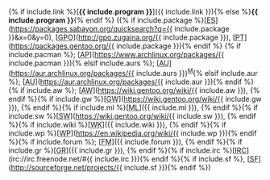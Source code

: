 {% if include.link %}[**{{ include.program }}**]({{ include.link }}){% else %}**{{ include.program }}**{% endif %} ({% if include.package %}[<abbr title="Entropy Store">ES</abbr>](https://packages.sabayon.org/quicksearch?q={{ include.package }}&x=0&y=0), [<abbr title="Gentoo Portage Overlays">GPO</abbr>](http://gpo.zugaina.org/{{ include.package }}), [<abbr title="Portage Tree">PT</abbr>](https://packages.gentoo.org/{{ include.package }}){% endif %} {% if include.pacman %};&nbsp;[<abbr title="Arch Linux Package">AP</abbr>](https://www.archlinux.org/packages/{{ include.pacman }}){% elsif include.aurs %};&nbsp;[<abbr title="Arch User Repository Package">AU</abbr>](https://aur.archlinux.org/packages/{{ include.aurs }})<sup><abbr title="Multiple AUR packages exist for this program">M</abbr></sup>{% elsif include.aur %};&nbsp;[<abbr title="Arch User Repository Package">AU</abbr>](https://aur.archlinux.org/packages/{{ include.aur }}){% endif %} {% if include.aw %};&nbsp;[<abbr title="ArchWiki">AW</abbr>](https://wiki.gentoo.org/wiki/{{ include.aw }}), {% endif %}{% if include.gw %}[<abbr title="Gentoo Wiki">GW</abbr>](https://wiki.gentoo.org/wiki/{{ include.gw }}), {% endif %}{% if include.ml %}[<abbr title="Manual">ML</abbr>]({{ include.ml }}), {% endif %}{% if include.sw %}[<abbr title="Sabayon Wiki">SW</abbr>](https://wiki.gentoo.org/wiki/{{ include.sw }}), {% endif %}{% if include.wiki %}[<abbr title="Wiki">WK</abbr>]({{ include.wiki }}), {% endif %}{% if include.wp %}[<abbr title="Wikipedia">WP</abbr>](https://en.wikipedia.org/wiki/{{ include.wp }}){% endif %}{% if include.forum %};&nbsp;[<abbr title="Official Forum">FM</abbr>]({{ include.forum }}), {% endif %}{% if include.gr %}[<abbr title="Git Repository">GR</abbr>]({{ include.gr }}), {% endif %}{% if include.irc %}[<abbr title="Internet Relay Chat">IRC</abbr>](irc://irc.freenode.net/#{{ include.irc }}){% endif %}{% if include.sf %},&nbsp;[<abbr title="SourceForge">SF</abbr>](http://sourceforge.net/projects/{{ include.sf }}){% endif %})
